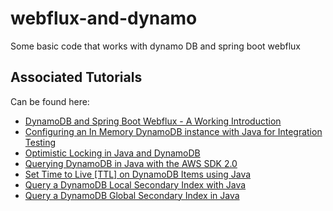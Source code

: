 # webflux-and-dynamo
Some basic code that works with dynamo DB and spring boot webflux

## Associated Tutorials

Can be found here:

- [DynamoDB and Spring Boot Webflux - A Working Introduction](https://nickolasfisher.com/blog/DynamoDB-and-Spring-Boot-Webflux-A-Working-Introduction)
- [Configuring an In Memory DynamoDB instance with Java for Integration Testing](https://nickolasfisher.com/blog/Configuring-an-In-Memory-DynamoDB-instance-with-Java-for-Integration-Testing)
- [Optimistic Locking in Java and DynamoDB](https://nickolasfisher.com/blog/Optimistic-Locking-in-Java-and-DynamoDB)
- [Querying DynamoDB in Java with the AWS SDK 2.0](https://nickolasfisher.com/blog/Querying-DynamoDB-in-Java-with-the-AWS-SDK-20)
- [Set Time to Live \[TTL\] on DynamoDB Items using Java](https://nickolasfisher.com/blog/Set-Time-to-Live-TTL-on-DynamoDB-Items-using-Java)
- [Query a DynamoDB Local Secondary Index with Java](https://nickolasfisher.com/blog/Query-a-DynamoDB-Local-Secondary-Index-with-Java)
- [Query a DynamoDB Global Secondary Index in Java](https://nickolasfisher.com/blog/Query-a-DynamoDB-Global-Secondary-Index-in-Java)
